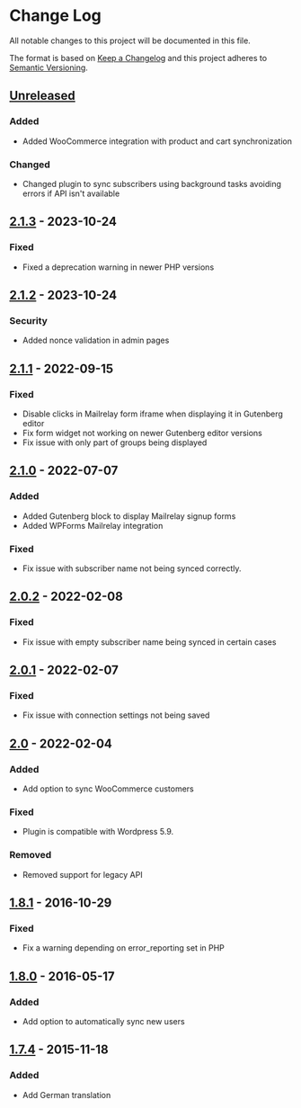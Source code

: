 # Change Log
All notable changes to this project will be documented in this file.

The format is based on [Keep a Changelog](http://keepachangelog.com/)
and this project adheres to [Semantic Versioning](http://semver.org/).

## [Unreleased]

### Added
- Added WooCommerce integration with product and cart synchronization

### Changed
- Changed plugin to sync subscribers using background tasks avoiding errors if API isn't available

## [2.1.3] - 2023-10-24

### Fixed
- Fixed a deprecation warning in newer PHP versions

## [2.1.2] - 2023-10-24

### Security
- Added nonce validation in admin pages

## [2.1.1] - 2022-09-15

### Fixed
- Disable clicks in Mailrelay form iframe when displaying it in Gutenberg editor
- Fix form widget not working on newer Gutenberg editor versions
- Fix issue with only part of groups being displayed

## [2.1.0] - 2022-07-07

### Added
- Added Gutenberg block to display Mailrelay signup forms
- Added WPForms Mailrelay integration

### Fixed
- Fix issue with subscriber name not being synced correctly.

## [2.0.2] - 2022-02-08

### Fixed
- Fix issue with empty subscriber name being synced in certain cases

## [2.0.1] - 2022-02-07

### Fixed
- Fix issue with connection settings not being saved

## [2.0] - 2022-02-04

### Added
- Add option to sync WooCommerce customers

### Fixed
- Plugin is compatible with Wordpress 5.9.

### Removed
- Removed support for legacy API

## [1.8.1] - 2016-10-29

### Fixed
- Fix a warning depending on error_reporting set in PHP

## [1.8.0] - 2016-05-17

### Added
- Add option to automatically sync new users

## [1.7.4] - 2015-11-18

### Added
- Add German translation

[Unreleased]: https://github.com/mailrelay/wordpress/compare/v2.1.3...HEAD
[2.1.3]: https://github.com/mailrelay/wordpress/compare/v2.1.2...v2.1.3
[2.1.2]: https://github.com/mailrelay/wordpress/compare/v2.1.1...v2.1.2
[2.1.1]: https://github.com/mailrelay/wordpress/compare/v2.1.0...v2.1.1
[2.1.0]: https://github.com/mailrelay/wordpress/compare/v2.0.2...v2.1.0
[2.0.2]: https://github.com/mailrelay/wordpress/compare/v2.0.1...v2.0.2
[2.0.1]: https://github.com/mailrelay/wordpress/compare/v2.0...v2.0.1
[2.0]: https://github.com/mailrelay/wordpress/compare/v1.8.1...v2.0
[1.8.1]: https://github.com/mailrelay/wordpress/compare/v1.8.0...v1.8.1
[1.8.0]: https://github.com/mailrelay/wordpress/compare/v1.7.4...v1.8.0
[1.7.4]: https://github.com/mailrelay/wordpress/compare/v1.7.3...v1.7.4
